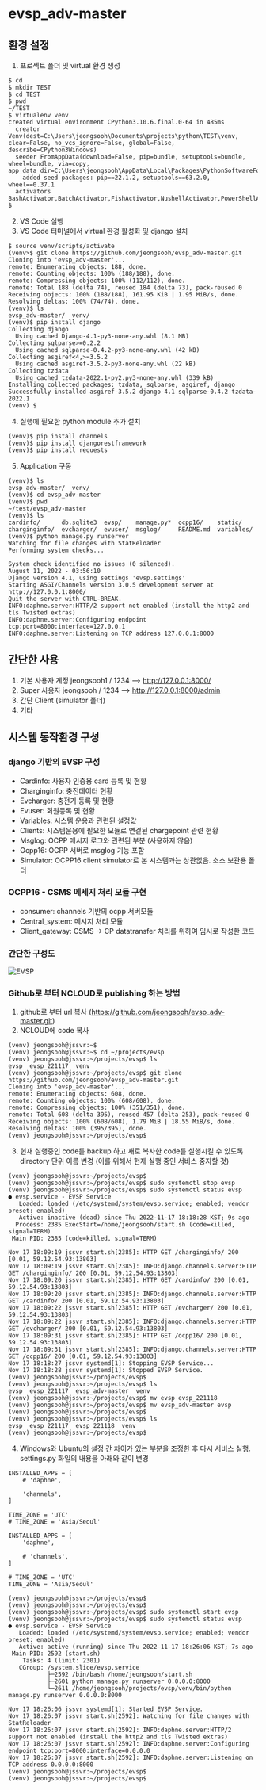 # evsp_adv-master
## 환경 설정
1. 프로젝트 폴더 및 virtual 환경 생성
```
$ cd
$ mkdir TEST
$ cd TEST
$ pwd
~/TEST
$ virtualenv venv
created virtual environment CPython3.10.6.final.0-64 in 485ms
  creator Venv(dest=C:\Users\jeongsooh\Documents\projects\python\TEST\venv, clear=False, no_vcs_ignore=False, global=False, describe=CPython3Windows)
  seeder FromAppData(download=False, pip=bundle, setuptools=bundle, wheel=bundle, via=copy, app_data_dir=C:\Users\jeongsooh\AppData\Local\Packages\PythonSoftwareFoundation.Python.3.10_qbz5n2kfra8p0\LocalCache\Local\pypa\virtualenv)
    added seed packages: pip==22.1.2, setuptools==63.2.0, wheel==0.37.1
  activators BashActivator,BatchActivator,FishActivator,NushellActivator,PowerShellActivator,PythonActivator
$
```
2. VS Code 실행
3. VS Code 터미널에서 virtual 환경 활성화 및 django 설치
```
$ source venv/scripts/activate
(venv>$ git clone https://github.com/jeongsooh/evsp_adv-master.git
Cloning into 'evsp_adv-master'...
remote: Enumerating objects: 188, done.
remote: Counting objects: 100% (188/188), done.
remote: Compressing objects: 100% (112/112), done.                             
remote: Total 188 (delta 74), reused 184 (delta 73), pack-reused 0
Receiving objects: 100% (188/188), 161.95 KiB | 1.95 MiB/s, done.
Resolving deltas: 100% (74/74), done.
(venv)$ ls
evsp_adv-master/  venv/
(venv)$ pip install django
Collecting django
  Using cached Django-4.1-py3-none-any.whl (8.1 MB)
Collecting sqlparse>=0.2.2
  Using cached sqlparse-0.4.2-py3-none-any.whl (42 kB)
Collecting asgiref<4,>=3.5.2
  Using cached asgiref-3.5.2-py3-none-any.whl (22 kB)
Collecting tzdata
  Using cached tzdata-2022.1-py2.py3-none-any.whl (339 kB)
Installing collected packages: tzdata, sqlparse, asgiref, django
Successfully installed asgiref-3.5.2 django-4.1 sqlparse-0.4.2 tzdata-2022.1
(venv) $
```
4. 실행에 필요한 python module 추가 설치
```
(venv)$ pip install channels
(venv)$ pip install djangorestframework
(venv)$ pip install requests
```
5. Application 구동
```
(venv)$ ls
evsp_adv-master/  venv/
(venv)$ cd evsp_adv-master
(venv)$ pwd
~/test/evsp_adv-master
(venv)$ ls
cardinfo/      db.sqlite3  evsp/    manage.py*  ocpp16/    static/
charginginfo/  evcharger/  evuser/  msglog/     README.md  variables/
(venv)$ python manage.py runserver
Watching for file changes with StatReloader
Performing system checks...

System check identified no issues (0 silenced).
August 11, 2022 - 03:56:10
Django version 4.1, using settings 'evsp.settings'
Starting ASGI/Channels version 3.0.5 development server at http://127.0.0.1:8000/
Quit the server with CTRL-BREAK.
INFO:daphne.server:HTTP/2 support not enabled (install the http2 and tls Twisted extras)
INFO:daphne.server:Configuring endpoint tcp:port=8000:interface=127.0.0.1      
INFO:daphne.server:Listening on TCP address 127.0.0.1:8000

```
## 간단한 사용
1. 기본 사용자 계정 jeongsooh1 / 1234 --> http://127.0.0.1:8000/  
2. Super  사용자 jeongsooh / 1234  --> http://127.0.0.1:8000/admin
3. 간단 Client (simulator 폴더)
4. 기타

## 시스템 동작환경 구성
### django 기반의 EVSP 구성
* Cardinfo: 사용자 인증용 card 등록 및 현황
* Charginginfo: 충전데이터 현황
* Evcharger: 충전기 등록 및 현황
* Evuser: 회원등록 및 현황
* Variables: 시스템 운용과 관련된 설정값
* Clients: 시스템운용에 필요한 모듈로 연결된 chargepoint 관련 현황
* Msglog: OCPP 메시지 로그와 관련된 부분 (사용하지 않음)
* Ocpp16: OCPP 서버로 msglog 기능 포함
* Simulator: OCPP16 client simulator로 본 시스템과는 상관없음. 소스 보관용 폴더
### OCPP16 - CSMS 메세지 처리 모듈 구현
* consumer: channels 기반의 ocpp 서버모듈
* Central_system: 메시지 처리 모듈
* Client_gateway: CSMS -> CP datatransfer 처리를 위하여 임시로 작성한 코드
### 간단한 구성도
![EVSP](https://user-images.githubusercontent.com/29830424/185800244-dfbc0d5d-4c72-4cb0-83b4-fe8070197707.JPG)


### Github로 부터 NCLOUD로 publishing 하는 방법

1. github로 부터 url 복사 (https://github.com/jeongsooh/evsp_adv-master.git)
2. NCLOUD에 code 복사
```
(venv) jeongsooh@jssvr:~$
(venv) jeongsooh@jssvr:~$ cd ~/projects/evsp
(venv) jeongsooh@jssvr:~/projects/evsp$ ls
evsp  evsp_221117  venv
(venv) jeongsooh@jssvr:~/projects/evsp$ git clone https://github.com/jeongsooh/evsp_adv-master.git
Cloning into 'evsp_adv-master'...
remote: Enumerating objects: 608, done.
remote: Counting objects: 100% (608/608), done.
remote: Compressing objects: 100% (351/351), done.
remote: Total 608 (delta 395), reused 457 (delta 253), pack-reused 0
Receiving objects: 100% (608/608), 1.79 MiB | 18.55 MiB/s, done.
Resolving deltas: 100% (395/395), done.
(venv) jeongsooh@jssvr:~/projects/evsp$
```
3. 현재 실행중인 code를 backup 하고 새로 복사한 code를 실행시킬 수 있도록 directory 단위 이름 변경 (이를 위해서 현재 실행 중인 서비스 중지할 것)
```
(venv) jeongsooh@jssvr:~/projects/evsp$
(venv) jeongsooh@jssvr:~/projects/evsp$ sudo systemctl stop evsp
(venv) jeongsooh@jssvr:~/projects/evsp$ sudo systemctl status evsp
● evsp.service - EVSP Service
   Loaded: loaded (/etc/systemd/system/evsp.service; enabled; vendor preset: enabled)
   Active: inactive (dead) since Thu 2022-11-17 18:18:28 KST; 9s ago
  Process: 2385 ExecStart=/home/jeongsooh/start.sh (code=killed, signal=TERM)
 Main PID: 2385 (code=killed, signal=TERM)

Nov 17 18:09:19 jssvr start.sh[2385]: HTTP GET /charginginfo/ 200 [0.01, 59.12.54.93:13803]
Nov 17 18:09:19 jssvr start.sh[2385]: INFO:django.channels.server:HTTP GET /charginginfo/ 200 [0.01, 59.12.54.93:13803]
Nov 17 18:09:20 jssvr start.sh[2385]: HTTP GET /cardinfo/ 200 [0.01, 59.12.54.93:13803]
Nov 17 18:09:20 jssvr start.sh[2385]: INFO:django.channels.server:HTTP GET /cardinfo/ 200 [0.01, 59.12.54.93:13803]
Nov 17 18:09:22 jssvr start.sh[2385]: HTTP GET /evcharger/ 200 [0.01, 59.12.54.93:13803]
Nov 17 18:09:22 jssvr start.sh[2385]: INFO:django.channels.server:HTTP GET /evcharger/ 200 [0.01, 59.12.54.93:13803]
Nov 17 18:09:31 jssvr start.sh[2385]: HTTP GET /ocpp16/ 200 [0.01, 59.12.54.93:13803]
Nov 17 18:09:31 jssvr start.sh[2385]: INFO:django.channels.server:HTTP GET /ocpp16/ 200 [0.01, 59.12.54.93:13803]
Nov 17 18:18:27 jssvr systemd[1]: Stopping EVSP Service...
Nov 17 18:18:28 jssvr systemd[1]: Stopped EVSP Service.
(venv) jeongsooh@jssvr:~/projects/evsp$
(venv) jeongsooh@jssvr:~/projects/evsp$ ls
evsp  evsp_221117  evsp_adv-master  venv
(venv) jeongsooh@jssvr:~/projects/evsp$ mv evsp evsp_221118
(venv) jeongsooh@jssvr:~/projects/evsp$ mv evsp_adv-master evsp
(venv) jeongsooh@jssvr:~/projects/evsp$
(venv) jeongsooh@jssvr:~/projects/evsp$ ls
evsp  evsp_221117  evsp_221118  venv
(venv) jeongsooh@jssvr:~/projects/evsp$

```
4. Windows와 Ubuntu의 설정 간 차이가 있는 부분을 조정한 후 다시 서비스 실행. settings.py 화일의 내용을 아래와 같이 변경
```
INSTALLED_APPS = [
    # 'daphne',

    'channels',
]

TIME_ZONE = 'UTC'
# TIME_ZONE = 'Asia/Seoul'
```
```
INSTALLED_APPS = [
    'daphne',

    # 'channels',
]

# TIME_ZONE = 'UTC'
TIME_ZONE = 'Asia/Seoul'
```
```
(venv) jeongsooh@jssvr:~/projects/evsp$
(venv) jeongsooh@jssvr:~/projects/evsp$
(venv) jeongsooh@jssvr:~/projects/evsp$ sudo systemctl start evsp
(venv) jeongsooh@jssvr:~/projects/evsp$ sudo systemctl status evsp
● evsp.service - EVSP Service
   Loaded: loaded (/etc/systemd/system/evsp.service; enabled; vendor preset: enabled)
   Active: active (running) since Thu 2022-11-17 18:26:06 KST; 7s ago
 Main PID: 2592 (start.sh)
    Tasks: 4 (limit: 2301)
   CGroup: /system.slice/evsp.service
           ├─2592 /bin/bash /home/jeongsooh/start.sh
           ├─2601 python manage.py runserver 0.0.0.0:8000
           └─2611 /home/jeongsooh/projects/evsp/venv/bin/python manage.py runserver 0.0.0.0:8000

Nov 17 18:26:06 jssvr systemd[1]: Started EVSP Service.
Nov 17 18:26:07 jssvr start.sh[2592]: Watching for file changes with StatReloader
Nov 17 18:26:07 jssvr start.sh[2592]: INFO:daphne.server:HTTP/2 support not enabled (install the http2 and tls Twisted extras)
Nov 17 18:26:07 jssvr start.sh[2592]: INFO:daphne.server:Configuring endpoint tcp:port=8000:interface=0.0.0.0
Nov 17 18:26:07 jssvr start.sh[2592]: INFO:daphne.server:Listening on TCP address 0.0.0.0:8000
(venv) jeongsooh@jssvr:~/projects/evsp$
(venv) jeongsooh@jssvr:~/projects/evsp$

```